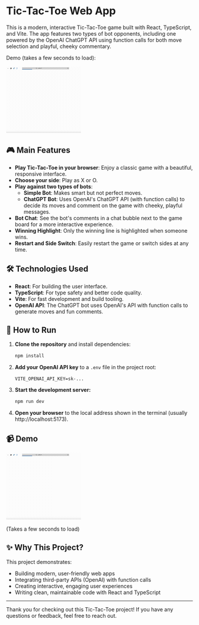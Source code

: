 # Tic-Tac-Toe Web App

This is a modern, interactive Tic-Tac-Toe game built with React, TypeScript, and Vite. The app features two types of bot opponents, including one powered by the OpenAI ChatGPT API using function calls for both move selection and playful, cheeky commentary.

Demo (takes a few seconds to load):

![Demo of Tic-Tac-Toe](./demo.gif)

## 🎮 Main Features

- **Play Tic-Tac-Toe in your browser**: Enjoy a classic game with a beautiful, responsive interface.
- **Choose your side**: Play as X or O.
- **Play against two types of bots**:
  - **Simple Bot**: Makes smart but not perfect moves.
  - **ChatGPT Bot**: Uses OpenAI's ChatGPT API (with function calls) to decide its moves and comment on the game with cheeky, playful messages.
- **Bot Chat**: See the bot's comments in a chat bubble next to the game board for a more interactive experience.
- **Winning Highlight**: Only the winning line is highlighted when someone wins.
- **Restart and Side Switch**: Easily restart the game or switch sides at any time.

## 🛠️ Technologies Used

- **React**: For building the user interface.
- **TypeScript**: For type safety and better code quality.
- **Vite**: For fast development and build tooling.
- **OpenAI API**: The ChatGPT bot uses OpenAI's API with function calls to generate moves and fun comments.

## 🚀 How to Run

1. **Clone the repository** and install dependencies:
   ```sh
   npm install
   ```
2. **Add your OpenAI API key** to a `.env` file in the project root:
   ```env
   VITE_OPENAI_API_KEY=sk-...
   ```
3. **Start the development server:**
   ```sh
   npm run dev
   ```
4. **Open your browser** to the local address shown in the terminal (usually http://localhost:5173).

## 📹 Demo

![Demo of Tic-Tac-Toe](./demo.gif)

(Takes a few seconds to load)

## ✨ Why This Project?

This project demonstrates:
- Building modern, user-friendly web apps
- Integrating third-party APIs (OpenAI) with function calls
- Creating interactive, engaging user experiences
- Writing clean, maintainable code with React and TypeScript

---

Thank you for checking out this Tic-Tac-Toe project! If you have any questions or feedback, feel free to reach out.
